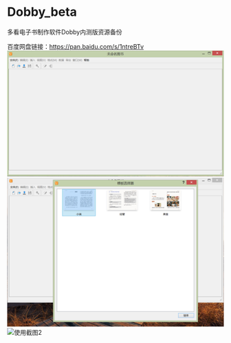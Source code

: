 # Dobby_beta
多看电子书制作软件Dobby内测版资源备份

百度网盘链接：https://pan.baidu.com/s/1ntreBTv
![使用截图1](/image/2015-05-13_185632.png)
![使用截图2](/image/2015-05-13_185648.png)
![使用截图2]([/image/2015-05-13_185737.png](https://github.com/xiaxi626/Dobby_beta/blob/master/image/2015-05-13_185737.png))

